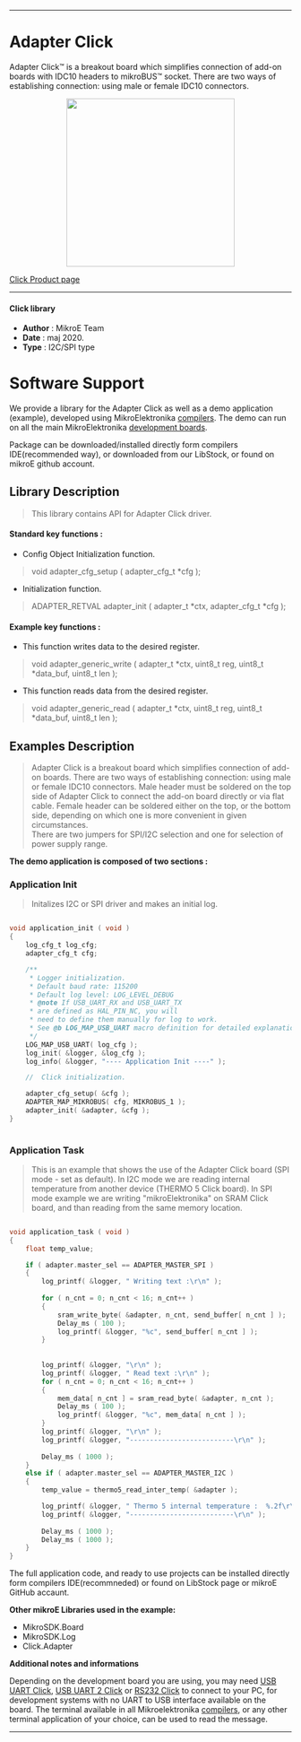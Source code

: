 
---
# Adapter Click

Adapter Click™ is a breakout board which simplifies connection of add-on boards with IDC10 headers to mikroBUS™ socket. There are two ways of establishing connection: using male or female IDC10 connectors.

<p align="center">
  <img src="https://download.mikroe.com/images/click_for_ide/adapter_click.png" height=300px>
</p>


[Click Product page](https://www.mikroe.com/adapter-click)

---


#### Click library 

- **Author**        : MikroE Team
- **Date**          : maj 2020.
- **Type**          : I2C/SPI type


# Software Support

We provide a library for the Adapter Click 
as well as a demo application (example), developed using MikroElektronika 
[compilers](https://shop.mikroe.com/compilers). 
The demo can run on all the main MikroElektronika [development boards](https://shop.mikroe.com/development-boards).

Package can be downloaded/installed directly form compilers IDE(recommended way), or downloaded from our LibStock, or found on mikroE github account. 

## Library Description

> This library contains API for Adapter Click driver.

#### Standard key functions :

- Config Object Initialization function.
> void adapter_cfg_setup ( adapter_cfg_t *cfg ); 
 
- Initialization function.
> ADAPTER_RETVAL adapter_init ( adapter_t *ctx, adapter_cfg_t *cfg );


#### Example key functions :

- This function writes data to the desired register.
> void adapter_generic_write ( adapter_t *ctx, uint8_t reg, uint8_t *data_buf, uint8_t len );
 
- This function reads data from the desired register.
> void adapter_generic_read ( adapter_t *ctx, uint8_t reg, uint8_t *data_buf, uint8_t len );


## Examples Description

> Adapter Click is a breakout board which simplifies connection of add-on boards. 
> There are two ways of establishing connection: using male or female IDC10 connectors. 
> Male header must be soldered on the top side of Adapter Click to connect the add-on board 
> directly or via flat cable. Female header can be soldered either on the top, or the bottom 
> side, depending on which one is more convenient in given circumstances.  
> There are two jumpers for SPI/I2C selection and one for selection of power supply range.

**The demo application is composed of two sections :**

### Application Init 

> Initalizes I2C or SPI driver and makes an initial log. 

```c

void application_init ( void )
{
    log_cfg_t log_cfg;
    adapter_cfg_t cfg;

    /** 
     * Logger initialization.
     * Default baud rate: 115200
     * Default log level: LOG_LEVEL_DEBUG
     * @note If USB_UART_RX and USB_UART_TX 
     * are defined as HAL_PIN_NC, you will 
     * need to define them manually for log to work. 
     * See @b LOG_MAP_USB_UART macro definition for detailed explanation.
     */
    LOG_MAP_USB_UART( log_cfg );
    log_init( &logger, &log_cfg );
    log_info( &logger, "---- Application Init ----" );

    //  Click initialization.

    adapter_cfg_setup( &cfg );
    ADAPTER_MAP_MIKROBUS( cfg, MIKROBUS_1 );
    adapter_init( &adapter, &cfg );
}
  
```

### Application Task

> This is an example that shows the use of the Adapter Click board (SPI mode -  set as default). 
> In I2C mode we are reading internal temperature from another device (THERMO 5 Click board).
> In SPI mode example we are writing "mikroElektronika" on SRAM Click board, 
> and than reading from the same memory location.

```c

void application_task ( void )
{
    float temp_value;

    if ( adapter.master_sel == ADAPTER_MASTER_SPI )
    {
        log_printf( &logger, " Writing text :\r\n" );
   
        for ( n_cnt = 0; n_cnt < 16; n_cnt++ )
        {
            sram_write_byte( &adapter, n_cnt, send_buffer[ n_cnt ] );
            Delay_ms ( 100 );
            log_printf( &logger, "%c", send_buffer[ n_cnt ] );
        }
    
    
        log_printf( &logger, "\r\n" );
        log_printf( &logger, " Read text :\r\n" );
        for ( n_cnt = 0; n_cnt < 16; n_cnt++ )
        {
            mem_data[ n_cnt ] = sram_read_byte( &adapter, n_cnt );
            Delay_ms ( 100 );
            log_printf( &logger, "%c", mem_data[ n_cnt ] );
        }   
        log_printf( &logger, "\r\n" );
        log_printf( &logger, "--------------------------\r\n" );
    
        Delay_ms ( 1000 );
    }
    else if ( adapter.master_sel == ADAPTER_MASTER_I2C )
    {
        temp_value = thermo5_read_inter_temp( &adapter );

        log_printf( &logger, " Thermo 5 internal temperature :  %.2f\r\n", temp_value );
        log_printf( &logger, "--------------------------\r\n" );
    
        Delay_ms ( 1000 );
        Delay_ms ( 1000 );
    }
}

```


The full application code, and ready to use projects can be  installed directly form compilers IDE(recommneded) or found on LibStock page or mikroE GitHub accaunt.

**Other mikroE Libraries used in the example:** 

- MikroSDK.Board
- MikroSDK.Log
- Click.Adapter

**Additional notes and informations**

Depending on the development board you are using, you may need 
[USB UART Click](https://shop.mikroe.com/usb-uart-click), 
[USB UART 2 Click](https://shop.mikroe.com/usb-uart-2-click) or 
[RS232 Click](https://shop.mikroe.com/rs232-click) to connect to your PC, for 
development systems with no UART to USB interface available on the board. The 
terminal available in all Mikroelektronika 
[compilers](https://shop.mikroe.com/compilers), or any other terminal application 
of your choice, can be used to read the message.



---
